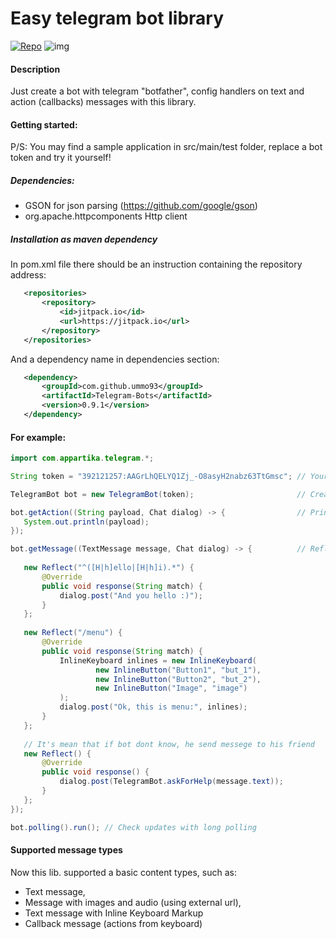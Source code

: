 # Easy telegram bot library
[![Repo](https://jitpack.io/v/ummo93/Telegram-Bots.svg)](https://jitpack.io/#ummo93/Telegram-Bots)
![img](https://upload.wikimedia.org/wikipedia/commons/thumb/3/30/Telegram_text_logo.svg/500px-Telegram_text_logo.svg.png)

#### Description
Just create a bot with telegram "botfather", config handlers on text and action (callbacks) messages with this library.

#### Getting started:
P/S: You may find a sample application in src/main/test folder, replace a bot token and try it yourself!

##### Dependencies:
  - GSON for json parsing (https://github.com/google/gson)
  - org.apache.httpcomponents Http client
  
##### Installation as maven dependency

In pom.xml file there should be an instruction containing the repository address:
 ```xml
    <repositories>
        <repository>
            <id>jitpack.io</id>
            <url>https://jitpack.io</url>
        </repository>
    </repositories>
 ```
 
 And a dependency name in dependencies section:
 ```xml
	<dependency>
	    <groupId>com.github.ummo93</groupId>
	    <artifactId>Telegram-Bots</artifactId>
	    <version>0.9.1</version>
	</dependency>
 ```

#### For example:
 ```java
import com.appartika.telegram.*;
 
String token = "392121257:AAGrLhQELYQ1Zj_-O8asyH2nabz63TtGmsc"; // Your bot token from botfather

TelegramBot bot = new TelegramBot(token);                       // Creates a bot object

bot.getAction((String payload, Chat dialog) -> {                // Print all action messages
    System.out.println(payload);
});

bot.getMessage((TextMessage message, Chat dialog) -> {          // Reflection
    
    new Reflect("^([H|h]ello|[H|h]i).*") {
        @Override
        public void response(String match) {
            dialog.post("And you hello :)");
        }
    };
    
    new Reflect("/menu") {
        @Override
        public void response(String match) {
            InlineKeyboard inlines = new InlineKeyboard(
                    new InlineButton("Button1", "but_1"),
                    new InlineButton("Button2", "but_2"),
                    new InlineButton("Image", "image")
            );
            dialog.post("Ok, this is menu:", inlines);
        }
    };
    
    // It's mean that if bot dont know, he send messege to his friend
    new Reflect() {
        @Override
        public void response() {
            dialog.post(TelegramBot.askForHelp(message.text));
        }
    };
});

bot.polling().run(); // Check updates with long polling
 ```

#### Supported message types
Now this lib. supported a basic content types, such as:
- Text message,
- Message with images and audio (using external url),
- Text message with Inline Keyboard Markup
- Callback message (actions from keyboard)